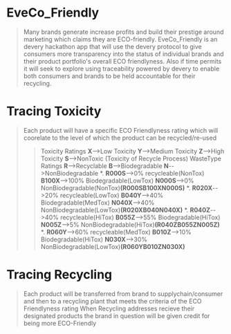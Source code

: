 # EveCo_Friendly


> Many brands generate increase profits and build their prestige around marketing which claims they are ECO-friendly.
> EveCo_Friendly is an devery hackathon app that will use the devery protocol to give consumers more transparency into the status
> of individual brands and their product portfolio's overall ECO friendlyness. Also if time permits it will seek to explore using traceability powered by devery to enable both consumers and brands to be held accountable for their recycling.


# Tracing Toxicity
> Each product will have a specific ECO Friendlyness rating which will coorelate to the level of which the product can be recycled/re-used
 > >Toxicity Ratings **X**-->Low Toxicity **Y**-->Medium Toxicity **Z**-->High Toxicity **S**-->NonToxic (Toxicity of Recycle Process)
 > >WasteType Ratings **R**-->Recyclable **B**-->Biodegradable **N**-->NonBiodegradable
 *. **R000S**-->0% recycleable(NonTox) **B100X**-->100% Biodegradable(LowTox) **N000S**-->0% NonBiodegradable(NonTox)**(R000SB100XN000S)**
 *. **R020X**-->20% recycleable(LowTox) **B040Y**-->40% Biodegradable(MedTox) **N040X**-->40% NonBiodegradable(LowTox)**(R020XB040N040X)**
 *. **R040Z**-->40% recycleable(HiTox) **B055Z**-->55% Biodegradable(HiTox) **N005Z**-->5% NonBiodegradable(HiTox)**(R040ZB055ZN005Z)**
 *. **R060Y**-->60% recycleable(MedTox) **B010Z**-->10% Biodegradable(HiTox) **N030X**-->30% NonBiodegradable(LowTox)**(R060YB010ZN030X)**
 
 # Tracing Recycling 
> Each product will be transferred from brand to supplychain/consumer and then to a recycling plant that meets the criteria of the ECO Friendlyness rating
> When Recycling addresses recieve their designated products the brand in question will be given credit for being more ECO-Friendly

